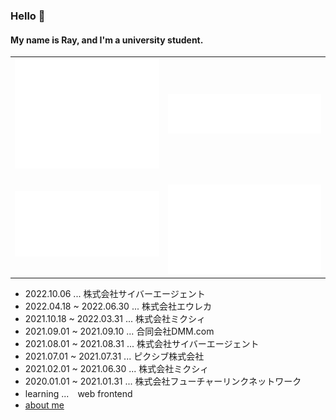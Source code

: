 ### Hello 👋
#### My name is Ray, and I'm a university student.
<table>
 <tr>
  <td><img src="/github-metrics.svg" alt="Metrics" /></td>
  <td><img src="/metrics.plugin.languages.svg" alt="Metrics" /></td>
 </tr>
 <tr>
  <td><img src="/metrics.plugin.isocalendar.fullyear.svg" alt="Metrics" width="100%"></td>
  <td>　<img src="/metrics.plugin.habits.charts.svg" alt="Metrics" width="100%"/></td>
 </tr>
</table>

- 2022.10.06 ... 株式会社サイバーエージェント
- 2022.04.18 ~ 2022.06.30 ... 株式会社エウレカ
- 2021.10.18 ~ 2022.03.31 ... 株式会社ミクシィ
- 2021.09.01 ~ 2021.09.10 ... 合同会社DMM.com
- 2021.08.01 ~ 2021.08.31 ... 株式会社サイバーエージェント
- 2021.07.01 ~ 2021.07.31 ... ピクシブ株式会社
- 2021.02.01 ~ 2021.06.30 ... 株式会社ミクシィ
- 2020.01.01 ~ 2021.01.31 ... 株式会社フューチャーリンクネットワーク
- learning ...　web frontend
- [about me](https://portfolio-ray.web.app/)
